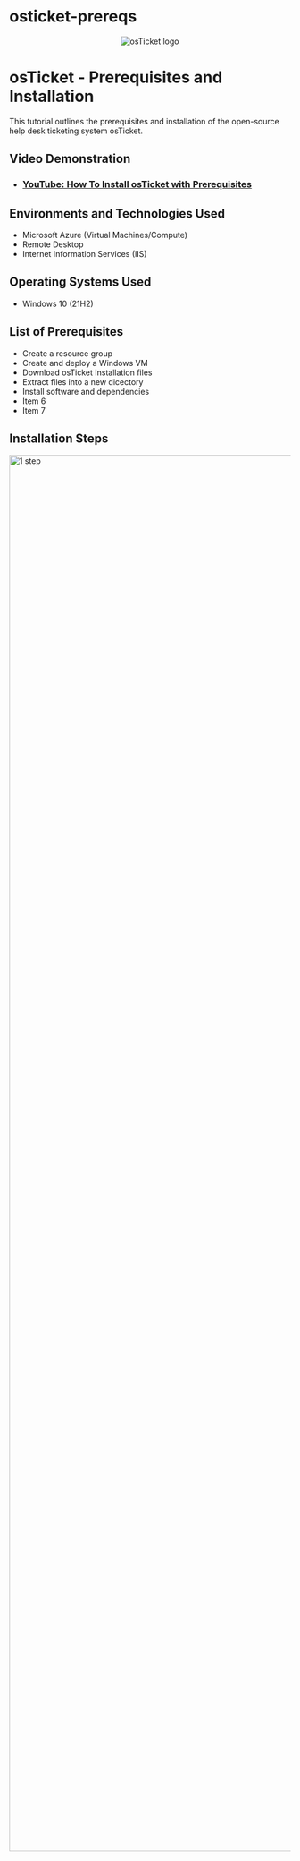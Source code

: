 # osticket-prereqs
<p align="center">
<img src="https://i.imgur.com/Clzj7Xs.png" alt="osTicket logo"/>
</p>

<h1>osTicket - Prerequisites and Installation</h1>
This tutorial outlines the prerequisites and installation of the open-source help desk ticketing system osTicket.<br />


<h2>Video Demonstration</h2>

- ### [YouTube: How To Install osTicket with Prerequisites](https://www.youtube.com)

<h2>Environments and Technologies Used</h2>

- Microsoft Azure (Virtual Machines/Compute)
- Remote Desktop
- Internet Information Services (IIS)

<h2>Operating Systems Used </h2>

- Windows 10</b> (21H2)

<h2>List of Prerequisites</h2>

- Create a resource group
- Create and deploy a Windows VM
- Download osTicket Installation files
- Extract files into a new dicectory
- Install software and dependencies
- Item 6
- Item 7

<h2>Installation Steps</h2>

<p> <img width="1435" alt="1 step" src="https://github.com/user-attachments/assets/0471d9a6-d601-44dd-8e59-b3f5f1b3eee3"
height="80%" width="80%" alt="Disk Sanitization Steps"/>
</p>
<p>
create
</p>
<br /> 
<p> <img width="1435" alt="Screen Shot 2025-04-19 at 8 07 45 PM" src="https://github.com/user-attachments/assets/0ffe058a-ce91-42ca-9c52-f8a98dbca881"height="80%" width="80%" alt="Disk Sanitization Steps"/>
</p>
<p>
step2
</p>
<br />
<p> <img width="1435" alt="Screen Shot 2025-04-19 at 8 08 52 PM" src="https://github.com/user-attachments/assets/df8677d3-96e6-4688-98d8-11c5e656977a"height="80%" width="80%" alt="Disk Sanitization Steps"/>
</p>
<p>
steps 3
</p>
<br />
<p> <img width="1435" alt="Screen Shot 2025-04-19 at 8 14 01 PM" src="https://github.com/user-attachments/assets/1b2902da-8434-45cb-a9ea-59637b27bcb8"height="80%" width="80%" alt="Disk Sanitization Steps"/>
</p>
<p>
step 4
</p>
<br />
<p> <img width="1435" alt="Screen Shot 2025-04-22 at 9 46 29 PM" src="https://github.com/user-attachments/assets/2ae3a5a5-39d5-42b8-8580-538b3626a06a"height="80%" width="80%" alt="Disk Sanitization Steps"/>
</p>
<p>
step 5
</p>
<br />
<p> <img width="1435" alt="Screen Shot 2025-04-22 at 10 10 55 PM" src="https://github.com/user-attachments/assets/583f0bcc-1208-47d9-9d02-18d844066ac4"height="80%" width="80%" alt="Disk Sanitization Steps"/>
</p>
<p>
Download
</p>
<br />
<p> <img width="1440" alt="Screen Shot 2025-04-22 at 10 14 49 PM" src="https://github.com/user-attachments/assets/fa3c9aa0-8747-4eaa-bf8a-7d2463f4a993"height="80%" width="80%" alt="Disk Sanitization Steps"/>
</p>
<p>
Extract files into a new dicectory
</p>
<br />
<p><img width="1440" alt="Screen Shot 2025-04-22 at 10 21 26 PM" src="https://github.com/user-attachments/assets/c61e055f-a487-45fe-b267-3c3b6aeef8c3"height="80%" width="80%" alt="Disk Sanitization Steps"/>
</p>
<p>
Photo of loopback before web server installation and configuration
</p>
<br />
<p><img width="1440" alt="Screen Shot 2025-04-22 at 10 27 28 PM" src="https://github.com/user-attachments/assets/365e8572-55d2-454f-b557-314d85d16e85"height="80%" width="80%" alt="Disk Sanitization Steps"/>
</p>
<p>Web server  and IIS installed and configured
</p>
<p> <img width="1435" alt="Screen Shot 2025-04-22 at 10 22 35 PM" src="https://github.com/user-attachments/assets/d14b23d9-80b4-447f-8d29-8af52385f21c"height="80%" width="80%" alt="Disk Sanitization Steps"/>
</p>

<p> <img width="1440" alt="Screen Shot 2025-04-22 at 10 27 10 PM" src="https://github.com/user-attachments/assets/d7125583-1cf6-4d4f-93fb-66190dfc1144"height="80%" width="80%" alt="Disk Sanitization Steps"/>
</p>
<br />
<p> <img width="1435" alt="Screen Shot 2025-04-22 at 10 51 15 PM" src="https://github.com/user-attachments/assets/e820d12d-7079-4c48-8d87-d7bc98b53f16"height="80%" width="80%" alt="Disk Sanitization Steps"/>
</p>
<p>
Photo of loopback with web server installed and configured
</p>
<p><img width="1435" alt="Screen Shot 2025-04-23 at 3 44 22 PM" src="https://github.com/user-attachments/assets/8eb8e6a1-e7cf-4d14-a677-607f98432f9a"height="80%" width="80%" alt="Disk Sanitization Steps"/>
</p>
<p><img width="1435" alt="Screen Shot 2025-04-22 at 10 57 16 PM" src="https://github.com/user-attachments/assets/0e5e5bab-ea96-4e03-9b8f-b1e700854791"height="80%" width="80%" alt="Disk Sanitization Steps"/>
</p>
<p>
Here I added a little personalization to the web page with a marquee and welcome note.
</p>
<br />
<p> <img width="1435" alt="Screen Shot 2025-04-22 at 11 00 07 PM" src="https://github.com/user-attachments/assets/2d5de63a-220b-4670-a953-fab3836325d9"height="80%" width="80%" alt="Disk Sanitization Steps"/>
</p>
<p>
Installation of software and other dependencies
</p>
<p> <img width="1435" alt="Screen Shot 2025-04-22 at 11 00 25 PM" src="https://github.com/user-attachments/assets/2d8840dd-56b6-4186-8b1a-af08c46a5714"height="80%" width="80%" alt="Disk Sanitization Steps"/>
</p>
<p> <img width="1435" alt="Screen Shot 2025-04-22 at 11 01 56 PM" src="https://github.com/user-attachments/assets/b9fa5281-2f11-4af9-b010-a438daec2972"height="80%" width="80%" alt="Disk Sanitization Steps"/>
</p>
<p> <img width="1435" alt="Screen Shot 2025-04-22 at 11 10 27 PM" src="https://github.com/user-attachments/assets/dd28bd1d-6716-4f7c-b1d3-a774b9e06134"height="80%" width="80%" alt="Disk Sanitization Steps"/>
</p>

<br />
<p> * <img width="1435" alt="Screen Shot 2025-04-22 at 11 11 48 PM" src="https://github.com/user-attachments/assets/6e82a6a3-3405-4efa-95a9-11e53023f2b6"height="80%" width="80%" alt="Disk Sanitization Steps"/>
</p>
<p>
Created a new PHP directory on C/ drive and extracted the PHP management files into the new directory
</p>
<br />

<p><img width="1435" alt="Screen Shot 2025-04-22 at 11 13 22 PM" src="https://github.com/user-attachments/assets/41e08c44-6b16-4164-80a2-8cf8947b0b1d"height="80%" width="80%" alt="Disk Sanitization Steps"/>
  <img width="1435" alt="Screen Shot 2025-04-22 at 11 14 07 PM" src="https://github.com/user-attachments/assets/4f5bafde-c85c-464e-82cf-f045a87f3336" />
  <img width="1435" alt="Screen Shot 2025-04-22 at 11 16 34 PM" src="https://github.com/user-attachments/assets/a6c30ff3-d969-4d27-b23f-139c0236d931" /> Configuration of MySql database
  *
  *
  *

</p>

<p>
Installation of MySQL and HediSql
</p>
<br /> 

<p> * <img width="1435" alt="Screen Shot 2025-04-22 at 11 35 04 PM" src="https://github.com/user-attachments/assets/54458991-2e56-4ed1-94ac-372a746f02c5"height="80%" width="80%" alt="Disk Sanitization Steps"/>
</p>

<p>
*******************************************Description and purpose to be added************************************************
</p>
<br /><p> * <img width="1435" alt="Screen Shot 2025-04-22 at 11 11 48 PM" src="https://github.com/user-attachments/assets/6e82a6a3-3405-4efa-95a9-11e53023f2b6"height="80%" width="80%" alt="Disk Sanitization Steps"/>
</p>
<p>
*******************************************Description and purpose to be added************************************************y
</p>
<br /><p> * <img width="1435" alt="Screen Shot 2025-04-22 at 11 11 48 PM" src="https://github.com/user-attachments/assets/6e82a6a3-3405-4efa-95a9-11e53023f2b6"height="80%" width="80%" alt="Disk Sanitization Steps"/>
</p>
<p>
*******************************************Description and purpose to be added************************************************
</p>
<br /><p> * <img width="1435" alt="Screen Shot 2025-04-22 at 11 11 48 PM" src="https://github.com/user-attachments/assets/6e82a6a3-3405-4efa-95a9-11e53023f2b6"height="80%" width="80%" alt="Disk Sanitization Steps"/>
</p>
<p>
*******************************************Description and purpose to be added************************************************
</p>
<br /><p> * <img width="1435" alt="Screen Shot 2025-04-22 at 11 11 48 PM" src="https://github.com/user-attachments/assets/6e82a6a3-3405-4efa-95a9-11e53023f2b6"height="80%" width="80%" alt="Disk Sanitization Steps"/>
</p>
<p>
*******************************************Description and purpose to be added************************************************
</p>
<br /><p> * <img width="1435" alt="Screen Shot 2025-04-22 at 11 11 48 PM" src="https://github.com/user-attachments/assets/6e82a6a3-3405-4efa-95a9-11e53023f2b6"height="80%" width="80%" alt="Disk Sanitization Steps"/>
</p>
<p>
*******************************************Description and purpose to be added************************************************
</p>
<br /><p> * <img width="1435" alt="Screen Shot 2025-04-22 at 11 11 48 PM" src="https://github.com/user-attachments/assets/6e82a6a3-3405-4efa-95a9-11e53023f2b6"height="80%" width="80%" alt="Disk Sanitization Steps"/>
</p>
<p>
*******************************************Description and purpose to be added************************************************
</p>
<br /><p> * <img width="1435" alt="Screen Shot 2025-04-22 at 11 11 48 PM" src="https://github.com/user-attachments/assets/6e82a6a3-3405-4efa-95a9-11e53023f2b6"height="80%" width="80%" alt="Disk Sanitization Steps"/>
</p>
<p>
*******************************************Description and purpose to be added************************************************
</p>
<br /><p> * <img width="1435" alt="Screen Shot 2025-04-22 at 11 11 48 PM" src="https://github.com/user-attachments/assets/6e82a6a3-3405-4efa-95a9-11e53023f2b6"height="80%" width="80%" alt="Disk Sanitization Steps"/>
</p>
<p>
*******************************************Description and purpose to be added************************************************
</p>
<br /><p> * <img width="1435" alt="Screen Shot 2025-04-22 at 11 11 48 PM" src="https://github.com/user-attachments/assets/6e82a6a3-3405-4efa-95a9-11e53023f2b6"height="80%" width="80%" alt="Disk Sanitization Steps"/>
</p>
<p>
*******************************************Description and purpose to be added************************************************
</p>
<br />
<p>
<img src="https://i.imgur.com/DJmEXEB.png" height="80%" width="80%" alt="Disk Sanitization Steps"/>
</p>
<p>
*******************************************Description and purpose to be added************************************************
</p>
<br />

<p>
<img src="https://i.imgur.com/DJmEXEB.png" height="80%" width="80%" alt="Disk Sanitization Steps"/>
</p>
<p>
Lorem ipsum dolor sit amet, consectetur adipiscing elit, sed do eiusmod tempor incididunt ut labore et dolore magna aliqua. Ut enim ad minim veniam, quis nostrud exercitation ullamco laboris nisi ut aliquip ex ea commodo consequat. Duis aute irure dolor in reprehenderit in voluptate velit esse cillum dolore eu fugiat nulla pariatur.
</p>
<br /> 
